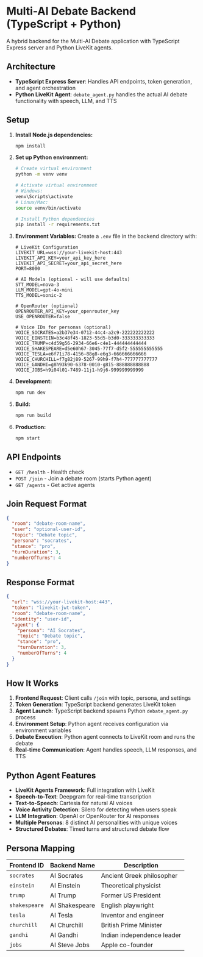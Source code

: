 # Multi-AI Debate Backend (TypeScript + Python)

A hybrid backend for the Multi-AI Debate application with TypeScript Express server and Python LiveKit agents.

## Architecture

- **TypeScript Express Server**: Handles API endpoints, token generation, and agent orchestration
- **Python LiveKit Agent**: `debate_agent.py` handles the actual AI debate functionality with speech, LLM, and TTS

## Setup

1. **Install Node.js dependencies:**
   ```bash
   npm install
   ```

2. **Set up Python environment:**
   ```bash
   # Create virtual environment
   python -m venv venv
   
   # Activate virtual environment
   # Windows:
   venv\Scripts\activate
   # Linux/Mac:
   source venv/bin/activate
   
   # Install Python dependencies
   pip install -r requirements.txt
   ```

3. **Environment Variables:**
   Create a `.env` file in the backend directory with:
   ```env
   # LiveKit Configuration
   LIVEKIT_URL=wss://your-livekit-host:443
   LIVEKIT_API_KEY=your_api_key_here
   LIVEKIT_API_SECRET=your_api_secret_here
   PORT=8000
   
   # AI Models (optional - will use defaults)
   STT_MODEL=nova-3
   LLM_MODEL=gpt-4o-mini
   TTS_MODEL=sonic-2
   
   # OpenRouter (optional)
   OPENROUTER_API_KEY=your_openrouter_key
   USE_OPENROUTER=false
   
   # Voice IDs for personas (optional)
   VOICE_SOCRATES=a2b37e34-0712-44c4-a2c9-222222222222
   VOICE_EINSTEIN=b3c48f45-1823-55d5-b3d0-333333333333
   VOICE_TRUMP=c4d59g56-2934-66e6-c4e1-444444444444
   VOICE_SHAKESPEARE=d5e60h67-3045-77f7-d5f2-555555555555
   VOICE_TESLA=e6f71i78-4156-88g8-e6g3-666666666666
   VOICE_CHURCHILL=f7g82j89-5267-99h9-f7h4-777777777777
   VOICE_GANDHI=g8h93k90-6378-00i0-g8i5-888888888888
   VOICE_JOBS=h9i04l01-7489-11j1-h9j6-999999999999
   ```

4. **Development:**
   ```bash
   npm run dev
   ```

5. **Build:**
   ```bash
   npm run build
   ```

6. **Production:**
   ```bash
   npm start
   ```

## API Endpoints

- `GET /health` - Health check
- `POST /join` - Join a debate room (starts Python agent)
- `GET /agents` - Get active agents

## Join Request Format

```json
{
  "room": "debate-room-name",
  "user": "optional-user-id",
  "topic": "Debate topic",
  "persona": "socrates",
  "stance": "pro",
  "turnDuration": 3,
  "numberOfTurns": 4
}
```

## Response Format

```json
{
  "url": "wss://your-livekit-host:443",
  "token": "livekit-jwt-token",
  "room": "debate-room-name",
  "identity": "user-id",
  "agent": {
    "persona": "AI Socrates",
    "topic": "Debate topic",
    "stance": "pro",
    "turnDuration": 3,
    "numberOfTurns": 4
  }
}
```

## How It Works

1. **Frontend Request**: Client calls `/join` with topic, persona, and settings
2. **Token Generation**: TypeScript backend generates LiveKit token
3. **Agent Launch**: TypeScript backend spawns Python `debate_agent.py` process
4. **Environment Setup**: Python agent receives configuration via environment variables
5. **Debate Execution**: Python agent connects to LiveKit room and runs the debate
6. **Real-time Communication**: Agent handles speech, LLM responses, and TTS

## Python Agent Features

- **LiveKit Agents Framework**: Full integration with LiveKit
- **Speech-to-Text**: Deepgram for real-time transcription
- **Text-to-Speech**: Cartesia for natural AI voices
- **Voice Activity Detection**: Silero for detecting when users speak
- **LLM Integration**: OpenAI or OpenRouter for AI responses
- **Multiple Personas**: 8 distinct AI personalities with unique voices
- **Structured Debates**: Timed turns and structured debate flow

## Persona Mapping

| Frontend ID | Backend Name | Description |
|-------------|--------------|-------------|
| `socrates` | AI Socrates | Ancient Greek philosopher |
| `einstein` | AI Einstein | Theoretical physicist |
| `trump` | AI Trump | Former US President |
| `shakespeare` | AI Shakespeare | English playwright |
| `tesla` | AI Tesla | Inventor and engineer |
| `churchill` | AI Churchill | British Prime Minister |
| `gandhi` | AI Gandhi | Indian independence leader |
| `jobs` | AI Steve Jobs | Apple co-founder | 